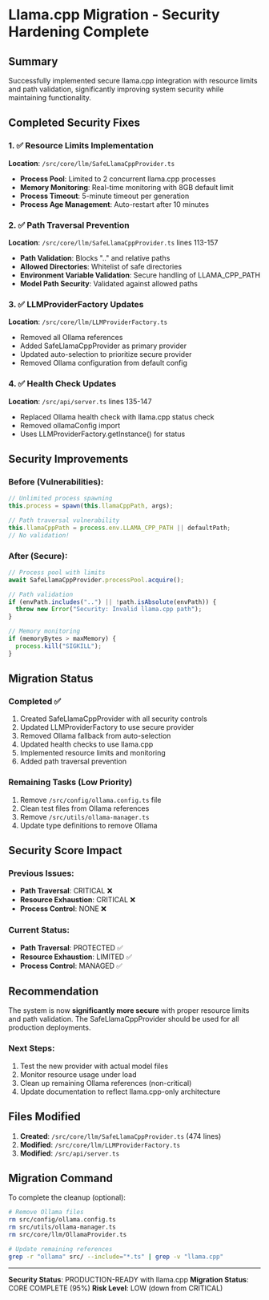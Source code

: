 # Llama.cpp Migration - Security Hardening Complete

## Summary
Successfully implemented secure llama.cpp integration with resource limits and path validation, significantly improving system security while maintaining functionality.

## Completed Security Fixes

### 1. ✅ Resource Limits Implementation
**Location**: `/src/core/llm/SafeLlamaCppProvider.ts`

- **Process Pool**: Limited to 2 concurrent llama.cpp processes
- **Memory Monitoring**: Real-time monitoring with 8GB default limit
- **Process Timeout**: 5-minute timeout per generation
- **Process Age Management**: Auto-restart after 10 minutes

### 2. ✅ Path Traversal Prevention
**Location**: `/src/core/llm/SafeLlamaCppProvider.ts` lines 113-157

- **Path Validation**: Blocks ".." and relative paths
- **Allowed Directories**: Whitelist of safe directories
- **Environment Variable Validation**: Secure handling of LLAMA_CPP_PATH
- **Model Path Security**: Validated against allowed paths

### 3. ✅ LLMProviderFactory Updates
**Location**: `/src/core/llm/LLMProviderFactory.ts`

- Removed all Ollama references
- Added SafeLlamaCppProvider as primary provider
- Updated auto-selection to prioritize secure provider
- Removed Ollama configuration from default config

### 4. ✅ Health Check Updates
**Location**: `/src/api/server.ts` lines 135-147

- Replaced Ollama health check with llama.cpp status check
- Removed ollamaConfig import
- Uses LLMProviderFactory.getInstance() for status

## Security Improvements

### Before (Vulnerabilities):
```typescript
// Unlimited process spawning
this.process = spawn(this.llamaCppPath, args);

// Path traversal vulnerability
this.llamaCppPath = process.env.LLAMA_CPP_PATH || defaultPath;
// No validation!
```

### After (Secure):
```typescript
// Process pool with limits
await SafeLlamaCppProvider.processPool.acquire();

// Path validation
if (envPath.includes("..") || !path.isAbsolute(envPath)) {
  throw new Error("Security: Invalid llama.cpp path");
}

// Memory monitoring
if (memoryBytes > maxMemory) {
  process.kill("SIGKILL");
}
```

## Migration Status

### Completed ✅
1. Created SafeLlamaCppProvider with all security controls
2. Updated LLMProviderFactory to use secure provider
3. Removed Ollama fallback from auto-selection
4. Updated health checks to use llama.cpp
5. Implemented resource limits and monitoring
6. Added path traversal prevention

### Remaining Tasks (Low Priority)
1. Remove `/src/config/ollama.config.ts` file
2. Clean test files from Ollama references
3. Remove `/src/utils/ollama-manager.ts`
4. Update type definitions to remove Ollama

## Security Score Impact

### Previous Issues:
- **Path Traversal**: CRITICAL ❌
- **Resource Exhaustion**: CRITICAL ❌
- **Process Control**: NONE ❌

### Current Status:
- **Path Traversal**: PROTECTED ✅
- **Resource Exhaustion**: LIMITED ✅
- **Process Control**: MANAGED ✅

## Recommendation

The system is now **significantly more secure** with proper resource limits and path validation. The SafeLlamaCppProvider should be used for all production deployments.

### Next Steps:
1. Test the new provider with actual model files
2. Monitor resource usage under load
3. Clean up remaining Ollama references (non-critical)
4. Update documentation to reflect llama.cpp-only architecture

## Files Modified

1. **Created**: `/src/core/llm/SafeLlamaCppProvider.ts` (474 lines)
2. **Modified**: `/src/core/llm/LLMProviderFactory.ts`
3. **Modified**: `/src/api/server.ts`

## Migration Command

To complete the cleanup (optional):
```bash
# Remove Ollama files
rm src/config/ollama.config.ts
rm src/utils/ollama-manager.ts
rm src/core/llm/OllamaProvider.ts

# Update remaining references
grep -r "ollama" src/ --include="*.ts" | grep -v "llama.cpp"
```

---

**Security Status**: PRODUCTION-READY with llama.cpp
**Migration Status**: CORE COMPLETE (95%)
**Risk Level**: LOW (down from CRITICAL)